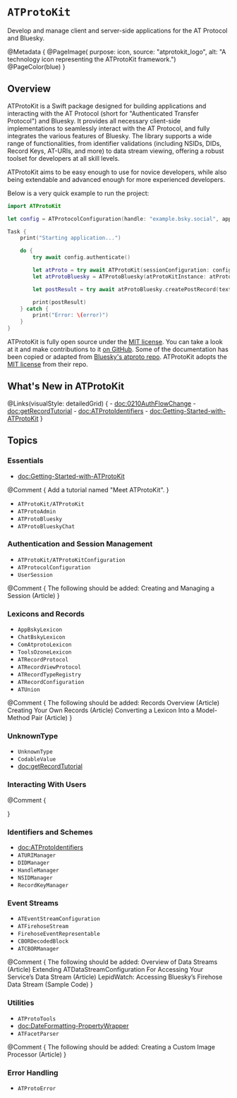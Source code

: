 # ``ATProtoKit``

Develop and manage client and server-side applications for the AT Protocol and Bluesky.

@Metadata {
    @PageImage(
        purpose: icon, 
        source: "atprotokit_logo", 
        alt: "A technology icon representing the ATProtoKit framework.")
    @PageColor(blue)
}

## Overview

ATProtoKit is a Swift package designed for building applications and interacting with the AT Protocol (short for "Authenticated Transfer Protocol") and Bluesky. It provides all necessary client-side implementations to seamlessly interact with the AT Protocol, and fully integrates the various features of Bluesky. The library supports a wide range of functionalities, from identifier validations (including NSIDs, DIDs, Record Keys, AT-URIs, and more) to data stream viewing, offering a robust toolset for developers at all skill levels.

ATProtoKit aims to be easy enough to use for novice developers, while also being extendable and advanced enough for more experienced developers.

Below is a very quick example to run the project:
```swift
import ATProtoKit

let config = ATProtocolConfiguration(handle: "example.bsky.social", appPassword: "hunter2")

Task {
    print("Starting application...")

    do {
        try await config.authenticate()

        let atProto = try await ATProtoKit(sessionConfiguration: config)
        let atProtoBluesky = ATProtoBluesky(atProtoKitInstance: atProto)

        let postResult = try await atProtoBluesky.createPostRecord(text: "Hello Bluesky!")

        print(postResult)
    } catch {
        print("Error: \(error)")
    }
}
```

ATProtoKit is fully open source under the [MIT license](https://github.com/MasterJ93/ATProtoKit/blob/main/LICENSE.md). You can take a look at it and make contributions to it [on GitHub](https://github.com/MasterJ93/ATProtoKit). Some of the documentation has been copied or adapted from [Bluesky's atproto repo](https://github.com/bluesky-social/atproto). ATProtoKit adopts the [MIT license](https://github.com/MasterJ93/ATProtoKit/blob/main/ATProtoLicense/ATPROTO-LICENSE.txt) from their repo.

## What's New in ATProtoKit
@Links(visualStyle: detailedGrid) {
    - <doc:0210AuthFlowChange>
    - <doc:getRecordTutorial>
    - <doc:ATProtoIdentifiers>
    - <doc:Getting-Started-with-ATProtoKit>
}

## Topics

### Essentials

- <doc:Getting-Started-with-ATProtoKit>

@Comment {
    Add a tutorial named "Meet ATProtoKit".
}

- ``ATProtoKit/ATProtoKit``
- ``ATProtoAdmin``
- ``ATProtoBluesky``
- ``ATProtoBlueskyChat``

### Authentication and Session Management

- ``ATProtoKit/ATProtoKitConfiguration``
- ``ATProtocolConfiguration``
- ``UserSession``
 
 @Comment {
     The following should be added:
        Creating and Managing a Session (Article)
 }
 
### Lexicons and Records

- ``AppBskyLexicon``
- ``ChatBskyLexicon``
- ``ComAtprotoLexicon``
- ``ToolsOzoneLexicon``
- ``ATRecordProtocol``
- ``ATRecordViewProtocol``
- ``ATRecordTypeRegistry``
- ``ATRecordConfiguration``
- ``ATUnion``

@Comment {
    The following should be added:
    Records Overview (Article)
    Creating Your Own Records (Article)
    Converting a Lexicon Into a Model-Method Pair (Article)
}

### UnknownType
- ``UnknownType``
- ``CodableValue``
- <doc:getRecordTutorial>

### Interacting With Users

@Comment {
    
}

### Identifiers and Schemes

- <doc:ATProtoIdentifiers>
- ``ATURIManager``
- ``DIDManager``
- ``HandleManager``
- ``NSIDManager``
- ``RecordKeyManager``

### Event Streams

- ``ATEventStreamConfiguration``
- ``ATFirehoseStream``
- ``FirehoseEventRepresentable``
- ``CBORDecodedBlock``
- ``ATCBORManager``

@Comment {
    The following should be added:
        Overview of Data Streams (Article)
        Extending ATDataStreamConfiguration For Accessing Your Service’s Data Stream (Article)
        LepidWatch: Accessing Bluesky’s Firehose Data Stream (Sample Code)
}

### Utilities
- ``ATProtoTools``
- <doc:DateFormatting-PropertyWrapper>
- ``ATFacetParser``

@Comment {
    The following should be added:
        Creating a Custom Image Processor (Article)
}

### Error Handling

- ``ATProtoError``
